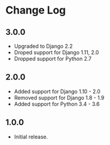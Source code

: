 Change Log
==========


3.0.0
-----

* Upgraded to Django 2.2
* Droped support for Django 1.11, 2.0
* Dropped support for Python 2.7


2.0.0
-----

* Added support for Django 1.10 - 2.0
* Removed support for Django 1.8 - 1.9
* Added support for Python 3.4 - 3.6


1.0.0
-----

* Initial release.
